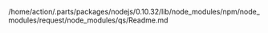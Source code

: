 /home/action/.parts/packages/nodejs/0.10.32/lib/node_modules/npm/node_modules/request/node_modules/qs/Readme.md